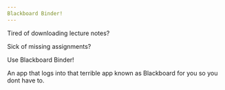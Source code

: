 ```yaml
---
Blackboard Binder!
---
```


Tired of downloading lecture notes?

Sick of missing assignments?

Use Blackboard Binder!

An app that logs into that terrible app known as Blackboard for you so you dont have to.
